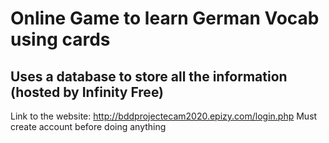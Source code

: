 # Online Game to learn German Vocab using cards 

## Uses a database to store all the information (hosted by Infinity Free)

Link to the website: http://bddprojectecam2020.epizy.com/login.php
Must create account before doing anything
